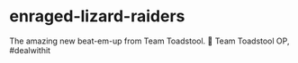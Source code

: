 # enraged-lizard-raiders

The amazing new beat-em-up from Team Toadstool. 🍄
Team Toadstool OP, #dealwithit